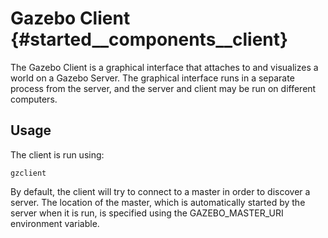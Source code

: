 Gazebo Client {#started__components__client}
======================

The Gazebo Client is a graphical interface that attaches to and visualizes
a world on a Gazebo Server. The graphical interface runs in a separate
process from the server, and the server and client may be run on different
computers.

## Usage ##

The client is run using:

    gzclient

By default, the client will try to connect to a master in order to discover
a server. The location of the master, which is automatically started by the
server when it is run, is specified using the GAZEBO_MASTER_URI environment
variable.
